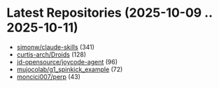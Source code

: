 # Latest Repositories (2025-10-09 .. 2025-10-11)

- [simonw/claude-skills](https://github.com/simonw/claude-skills) (341)
- [curtis-arch/Droids](https://github.com/curtis-arch/Droids) (128)
- [jd-opensource/joycode-agent](https://github.com/jd-opensource/joycode-agent) (96)
- [mujocolab/g1_spinkick_example](https://github.com/mujocolab/g1_spinkick_example) (72)
- [moncici007/perp](https://github.com/moncici007/perp) (43)
